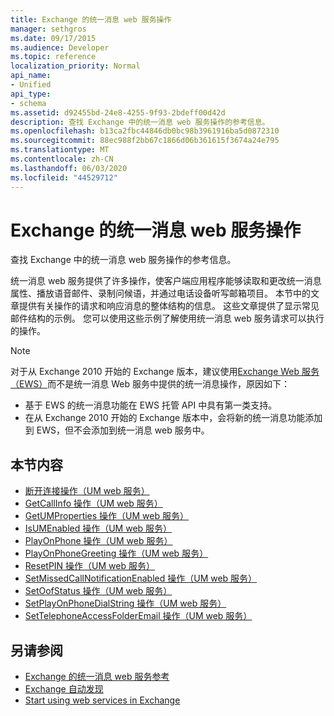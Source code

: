 ```yaml
---
title: Exchange 的统一消息 web 服务操作
manager: sethgros
ms.date: 09/17/2015
ms.audience: Developer
ms.topic: reference
localization_priority: Normal
api_name:
- Unified
api_type:
- schema
ms.assetid: d92455bd-24e8-4255-9f93-2bdeff00d42d
description: 查找 Exchange 中的统一消息 web 服务操作的参考信息。
ms.openlocfilehash: b13ca2fbc44846db0bc98b3961916ba5d0872310
ms.sourcegitcommit: 88ec988f2bb67c1866d06b361615f3674a24e795
ms.translationtype: MT
ms.contentlocale: zh-CN
ms.lasthandoff: 06/03/2020
ms.locfileid: "44529712"
---
```

# <a name="unified-messaging-web-service-operations-for-exchange"></a>Exchange 的统一消息 web 服务操作

查找 Exchange 中的统一消息 web 服务操作的参考信息。
  
统一消息 web 服务提供了许多操作，使客户端应用程序能够读取和更改统一消息属性、播放语音邮件、录制问候语，并通过电话设备听写邮箱项目。 本节中的文章提供有关操作的请求和响应消息的整体结构的信息。 这些文章提供了显示常见邮件结构的示例。 您可以使用这些示例了解使用统一消息 web 服务请求可以执行的操作。
  
> [!NOTE]
> 对于从 Exchange 2010 开始的 Exchange 版本，建议使用[Exchange Web 服务（EWS）](https://msdn.microsoft.com/library/60285497-0c4e-4e51-84e1-34dd6d89a5d8%28Office.15%29.aspx)而不是统一消息 Web 服务中提供的统一消息操作，原因如下： 
> - 基于 EWS 的统一消息功能在 EWS 托管 API 中具有第一类支持。 
> - 在从 Exchange 2010 开始的 Exchange 版本中，会将新的统一消息功能添加到 EWS，但不会添加到统一消息 web 服务中。 
  
## <a name="in-this-section"></a>本节内容
<a name="bk_InThisSection"> </a>

- [断开连接操作（UM web 服务）](disconnect-operation-um-web-service.md)    
- [GetCallInfo 操作（UM web 服务）](getcallinfo-operation-um-web-service.md)   
- [GetUMProperties 操作（UM web 服务）](getumproperties-operation-um-web-service.md)   
- [IsUMEnabled 操作（UM web 服务）](isumenabled-operation-um-web-service.md)   
- [PlayOnPhone 操作（UM web 服务）](playonphone-operation-um-web-service.md)   
- [PlayOnPhoneGreeting 操作（UM web 服务）](playonphonegreeting-operation-um-web-service.md)   
- [ResetPIN 操作（UM web 服务）](resetpin-operation-um-web-service.md)   
- [SetMissedCallNotificationEnabled 操作（UM web 服务）](setmissedcallnotificationenabled-operation-um-web-service.md)  
- [SetOofStatus 操作（UM web 服务）](setoofstatus-operation-um-web-service.md)    
- [SetPlayOnPhoneDialString 操作（UM web 服务）](setplayonphonedialstring-operation-um-web-service.md)   
- [SetTelephoneAccessFolderEmail 操作（UM web 服务）](settelephoneaccessfolderemail-operation-um-web-service.md)
    
## <a name="see-also"></a>另请参阅

- [Exchange 的统一消息 web 服务参考](unified-messaging-web-service-reference-for-exchange.md)
- [Exchange 自动发现](../exchange-web-services/autodiscover-for-exchange.md)
- [Start using web services in Exchange](../exchange-web-services/start-using-web-services-in-exchange.md)
    

